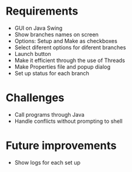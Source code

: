 # Requirements

* GUI on Java Swing
* Show branches names on screen
* Options: Setup and Make as checkboxes
* Select diferent options for diferent branches
* Launch button
* Make it efficient through the use of Threads
* Make Properties file and popup dialog
* Set up status for each branch

# Challenges

* Call programs through Java
* Handle conflicts without prompting to shell

# Future improvements

* Show logs for each set up